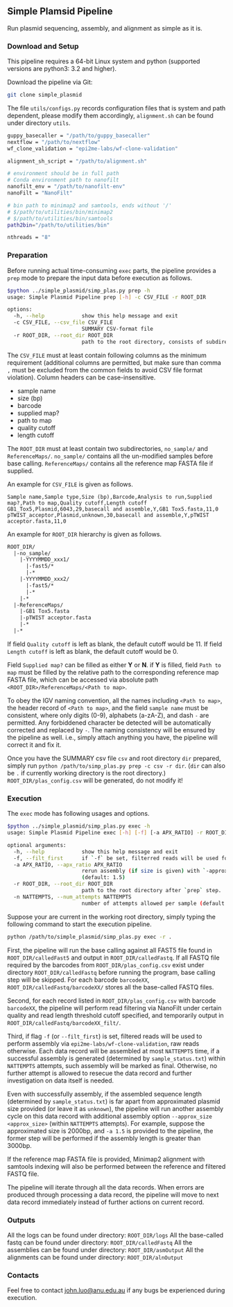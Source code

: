 ## Simple Plamsid Pipeline
Run plasmid sequencing, assembly, and alignment as simple as it is.

### Download and Setup
This pipeline requires a 64-bit Linux system and python (supported versions are python3: 3.2 and higher).

Download the pipeline via Git:
```bash
git clone simple_plasmid
``` 

The file `utils/configs.py` records configuration files that is system and path dependent, please modify them accordingly, `alignment.sh` can be found under directory `utils`.

```bash
guppy_basecaller = "/path/to/guppy_basecaller"
nextflow = "/path/to/nextflow"
wf_clone_validation = "epi2me-labs/wf-clone-validation"

alignment_sh_script = "/path/to/alignment.sh"

# environment should be in full path
# Conda environment path to nanofilt
nanofilt_env = "/path/to/nanofilt-env"
nanoFilt = "NanoFilt"

# bin path to minimap2 and samtools, ends without '/'
# $/path/to/utilities/bin/minimap2
# $/path/to/utilities/bin/samtools
path2bin="/path/to/utilities/bin"

nthreads = "8"
```

### Preparation
Before running actual time-consuming `exec` parts, the pipeline provides a `prep` mode to prepare the input data before execution as follows.
```bash
$python ../simple_plasmid/simp_plas.py prep -h
usage: Simple Plasmid Pipeline prep [-h] -c CSV_FILE -r ROOT_DIR

options:
  -h, --help            show this help message and exit
  -c CSV_FILE, --csv_file CSV_FILE
                        SUMMARY CSV-format file
  -r ROOT_DIR, --root_dir ROOT_DIR
                        path to the root directory, consists of subdirectories 1) no_sample and 2) ReferenceMaps.

```

The `CSV_FILE` must at least contain following columns as the minimum requirement (additional columns are permitted, but make sure than comma `,` must be excluded from the common fields to avoid CSV file format violation). Column headers can be case-insensitive.
* sample name
* size (bp)
* barcode
* supplied map?
* path to map
* quality cutoff
* length cutoff

The `ROOT_DIR` must at least contain two subdirectories, `no_sample/` and `ReferenceMaps/`. `no_sample/` contains all the un-modified samples before base calling. `ReferenceMaps/` contains all the reference map FASTA file if supplied.

An example for `CSV_FILE` is given as follows.
```csv
Sample name,Sample type,Size (bp),Barcode,Analysis to run,Supplied map?,Path to map,Quality cutoff,Length cutoff
GB1_Tox5,Plasmid,6043,29,basecall and assemble,Y,GB1 Tox5.fasta,11,0
pTWIST_acceptor,Plasmid,unknown,30,basecall and assemble,Y,pTWIST acceptor.fasta,11,0
```

An example for `ROOT_DIR` hierarchy is given as follows.
```txt
ROOT_DIR/
  |-no_sample/
    |-YYYYMMDD_xxx1/
      |-fast5/*
      |-*
    |-YYYYMMDD_xxx2/
      |-fast5/*
      |-*
    |-*
  |-ReferenceMaps/
    |-GB1 Tox5.fasta
    |-pTWIST acceptor.fasta
    |-*
  |-*
```


If field `Quality cutoff` is left as blank, the default cutoff would be 11. If field `Length cutoff` is left as blank, the default cutoff would be 0.

Field `Supplied map?` can be filled as either **Y** or **N**. if **Y** is filled, field `Path to map` must be filled by the relative path to the corresponding reference map FASTA file, which can be accessed via absolute path `<ROOT_DIR>/ReferenceMaps/<Path to map>`.

To obey the IGV naming convention, all the names including `<Path to map>`, the header record of `<Path to map>`, and the field `sample name` must be consistent, where only digits (0-9), alphabets (a-zA-Z), and dash `-` are permitted. Any forbiddened character be detected will be automatically corrected and replaced by `-`. The naming consistency will be ensured by the pipeline as well. i.e., simply attach anything you have, the pipeline will correct it and fix it.

Once you have the SUMMARY csv file `csv` and root directory `dir` prepared, simply run `python /path/to/simp_plas.py prep -c csv -r dir`. (`dir` can also be `.` if currently working directory is the root directory.) `ROOT_DIR/plas_config.csv` will be generated, do not modify it!

### Execution
The `exec` mode has following usages and options.
```bash
$python ../simple_plasmid/simp_plas.py exec -h
usage: Simple Plasmid Pipeline exec [-h] [-f] [-a APX_RATIO] -r ROOT_DIR [-n NATTEMPTS]

optional arguments:
  -h, --help            show this help message and exit
  -f, --filt_first      if `-f` be set, filterred reads will be used for assembly, (default: False)
  -a APX_RATIO, --apx_ratio APX_RATIO
                        rerun assembly (if size is given) with `-approx_size` option when ratio between alen and size > apx_ratio.
                        (default: 1.5)
  -r ROOT_DIR, --root_dir ROOT_DIR
                        path to the root directory after `prep` step.
  -n NATTEMPTS, --num_attempts NATTEMPTS
                        number of attempts allowed per sample (default: 1)
```

Suppose your are current in the working root directory, simply typing the following command to start the execution pipeline.
```bash
python /path/to/simple_plasmid/simp_plas.py exec -r .
```

First, the pipeline will run the base calling against all FAST5 file found in `ROOT_DIR/calledFast5` and output in `ROOT_DIR/calledFastq`. If all FASTQ file required by the barcodes from `ROOT_DIR/plas_config.csv` exist under directory `ROOT_DIR/calledFastq` before running the program, base calling step will be skipped. For each barcode `barcodeXX`, `ROOT_DIR/calledFastq/barcodeXX/` stores all the base-called FASTQ files.

Second, for each record listed in `ROOT_DIR/plas_config.csv` with barcode `barcodeXX`, the pipeline will perform read filtering via NanoFilt under certain quality and read length threshold cutoff specified, and temporarily output in `ROOT_DIR/calledFastq/barcodeXX_filt/`.

Third, if flag `-f` (or `--filt_first`) is set, filtered reads will be used to perform assembly via `epi2me-labs/wf-clone-validation`, raw reads otherwise. Each data record will be assembled at most `NATTEMPTS` time, if a successful assembly is generated (determined by `sample_status.txt`) within `NATTEMPTS` attempts, such assembly will be marked as final. Otherwise, no further attempt is allowed to resecue the data record and further investigation on data itself is needed.

Even with successfully assembly, if the assembled sequence length (determined by `sample_status.txt`) is far apart from approximated plasmid size provided (or leave it as `unknown`), the pipeline will run another assembly cycle on this data record with additional assembly option `--approx_size <approx_size>` (within `NATTEMPTS` attempts). For example, suppose the approximated size is 2000bp, and `-a 1.5` is provided to the pipeline, the former step will be performed if the assembly length is greater than 3000bp.

If the reference map FASTA file is provided, Minimap2 alignment with samtools indexing will also be performed between the reference and filtered FASTQ file.

The pipeline will iterate through all the data records. When errors are produced through processing a data record, the pipeline will move to next data record immediately instead of further actions on current record.

### Outputs
All the logs can be found under directory: `ROOT_DIR/logs`
All the base-called fastq can be found under directory: `ROOT_DIR/calledFastq`
All the assemblies can be found under directory: `ROOT_DIR/asmOutput`
All the alignments can be found under directory: `ROOT_DIR/alnOutput`

### Contacts
Feel free to contact john.luo@anu.edu.au if any bugs be experienced during execution.